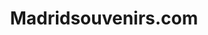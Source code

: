 ---
title: "Madridsouvenirs.com"
url: /madrid/madridsouvenirs-com-calle-del-carmen/
shop: Andenken
---